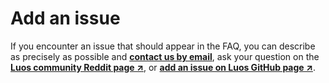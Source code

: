 # Add an issue

If you encounter an issue that should appear in the FAQ, you can describe as precisely as possible and <a href="mailto:support@luos.io?subject=Issue report">**contact us by email**</a>, ask your question on the <a href="https://www.reddit.com/r/Luos/" target="_blank">**Luos community Reddit page &#8599;**</a>, or <a href="https://github.com/Luos-io/Luos/issues/new/choose" target="_blank">**add an issue on Luos GitHub page &#8599;**</a>.
